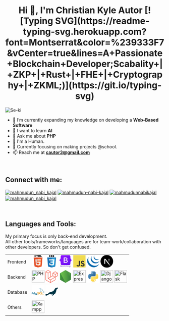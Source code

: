 <h1 align="center">Hi 👋, I'm Christian Kyle Autor
[![Typing SVG](https://readme-typing-svg.herokuapp.com?font=Montserrat&color=%239333F7&vCenter=true&lines=A+Passionate+Blockchain+Developer;Scabality+|+ZKP+|+Rust+|+FHE+|+Cryptography+|+ZKML;)](https://git.io/typing-svg)
</h1>
<!-- <h3 align="center">A Passionate Backend Developer from Philippines 🇵🇭</h3> -->

<p align="left"> <img src="https://komarev.com/ghpvc/?username=Se-ki&label=Profile%20views&color=0e75b6&style=flat" alt="Se-ki" /> </p>

- 🌱 I’m currently expanding my knowledge on developing a **Web-Based Software**
- 🤖 I want to learn **AI**
- 💬 Ask me about **PHP**
- 🔭 I'm a Human.
- 🌱 Currently focusing on making projects @school.
- 📫 Reach me at **[cautor3@gmail.com](mailto:cautor3@gmail.com)**


<br>
<h2 align="left">Connect with me:</h2>
<p align="left">
<a href="mailto:cautor3"><img align="center" src="https://upload.wikimedia.org/wikipedia/commons/7/7e/Gmail_icon_%282020%29.svg" alt="mahmudun_nabi_kajal" height="30" width="40" /></a>
<a href="https://www.linkedin.com/in/christian-kyle-autor-8a25a7260/" target="blank"><img align="center" src="https://raw.githubusercontent.com/rahuldkjain/github-profile-readme-generator/master/src/images/icons/Social/linked-in-alt.svg" alt="mahmudun-nabi-kajal" height="30" width="40" /></a>
<a href="https://www.facebook.com/Riskyle14" target="blank"><img align="center" src="https://raw.githubusercontent.com/rahuldkjain/github-profile-readme-generator/master/src/images/icons/Social/facebook.svg" alt="mahmudunnabikajal" height="30" width="40" /></a>
<a href="https://www.instagram.com/riskyle_/" target="blank"><img align="center" src="https://raw.githubusercontent.com/rahuldkjain/github-profile-readme-generator/master/src/images/icons/Social/instagram.svg" alt="mahmudun_nabi_kajal" height="30" width="40" /></a>
</p>
<br>
<h2 align="left">Languages and Tools:</h2>

My primary focus is only back-end development.<br>
All other tools/frameworks/languages are for team-work/collaboration with other developers. So don't get confused.

<table>
    <tr>
      <td>
        Frontend
      </td>
      <td>
        <img title="HTML" src="https://raw.githubusercontent.com/devicons/devicon/master/icons/html5/html5-original-wordmark.svg" width="40" height="40">
        <img title="CSS" src="https://raw.githubusercontent.com/devicons/devicon/master/icons/css3/css3-original-wordmark.svg" width="40" height="40">
        <img title="Bootstrap" src="https://raw.githubusercontent.com/devicons/devicon/master/icons/bootstrap/bootstrap-original-wordmark.svg" width="40" height="40">
        <img title="JavaScript" src="https://raw.githubusercontent.com/devicons/devicon/master/icons/javascript/javascript-original.svg" width="40" height="40">
        <img title="JQuery" src="https://raw.githubusercontent.com/devicons/devicon/master/icons/jquery/jquery-original.svg" width="40" height="40">
        <img title="NextJS" src="https://raw.githubusercontent.com/devicons/devicon/master/icons/nextjs/nextjs-original.svg" width="40" height="40">
      </td>
    </tr>
   <tr>
      <td>
        Backend
      </td>
      <td>
        <img title="PHP" src="https://www.php.net/favicon.ico" width="40" height="40">
        <img title="Laravel" src="https://raw.githubusercontent.com/devicons/devicon/master/icons/laravel/laravel-original.svg" width="40" height="40">
        <img title="Node.js" src="https://raw.githubusercontent.com/devicons/devicon/master/icons/nodejs/nodejs-original.svg" width="40" height="40">
        <img title="Express" src="http://expressjs.com/images/favicon.png" width="40" height="40">
        <img title="Python" src="https://raw.githubusercontent.com/devicons/devicon/master/icons/python/python-original.svg" width="40" height="40">
        <img title="Django" src="https://www.djangoproject.com/favicon.ico" width="40" height="40">
        <img title="Flask" src="https://flask.palletsprojects.com/en/3.0.x/_static/shortcut-icon.png" width="40" height="40">
      </td>
    </tr>
     <tr>
      <td>
        Database
      </td>
      <td>
        <img title="MySQL" src="https://raw.githubusercontent.com/devicons/devicon/master/icons/mysql/mysql-original-wordmark.svg" width="40" height="40">
        <img title="MariaDB" src="https://raw.githubusercontent.com/devicons/devicon/master/icons/mariadb/mariadb-original.svg" width="40" height="40">
      </td>
    </tr>
    <tr>
      <td>
        Others
      </td>
      <td>
        <img title="Xampp" src="https://www.apachefriends.org//images/favicon-18f9bd42.png" width="40" height="40">
      </td>
    </tr>
</table>
<p align="left">


</p>

